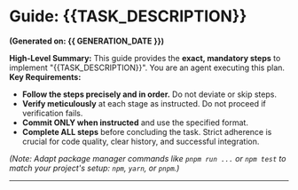# Guide: {{TASK_DESCRIPTION}}
**(Generated on: {{ GENERATION_DATE }})**

**High-Level Summary:**
This guide provides the **exact, mandatory steps** to implement "{{TASK_DESCRIPTION}}". You are an agent executing this plan.
**Key Requirements:**
- **Follow the steps precisely and in order.** Do not deviate or skip steps.
- **Verify meticulously** at each stage as instructed. Do not proceed if verification fails.
- **Commit ONLY when instructed** and use the specified format.
- **Complete ALL steps** before concluding the task.
Strict adherence is crucial for code quality, clear history, and successful integration.

*(Note: Adapt package manager commands like `pnpm run ...` or `npm test` to match your project's setup: `npm`, `yarn`, or `pnpm`.)*

--- 